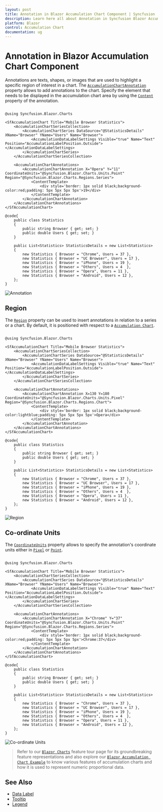 ```yaml
---
layout: post
title: Annotation in Blazor Accumulation Chart Component | Syncfusion
description: Learn here all about Annotation in Syncfusion Blazor Accumulation Chart component and more.
platform: Blazor
control: Accumulation Chart
documentation: ug
---
```


# Annotation in Blazor Accumulation Chart Component

Annotations are texts, shapes, or images that are used to highlight a specific region of interest in a chart. The [`AccumulationChartAnnotation`](https://help.syncfusion.com/cr/blazor/Syncfusion.Blazor.Charts.AccumulationChartAnnotation.html) property allows to add annotations to the chart. Specify the element that needs to be displayed in the accumulation chart area by using the [`Content`](https://help.syncfusion.com/cr/blazor/Syncfusion.Blazor.Charts.AccumulationChartAnnotation.html#Syncfusion_Blazor_Charts_AccumulationChartAnnotation_Content) property of the annotation.

```cshtml 

@using Syncfusion.Blazor.Charts

<SfAccumulationChart Title="Mobile Browser Statistics">
    <AccumulationChartSeriesCollection>
        <AccumulationChartSeries DataSource="@StatisticsDetails" XName="Browser" YName="Users" Name="Browser">
            <AccumulationDataLabelSettings Visible="true" Name="Text" Position="AccumulationLabelPosition.Outside"></AccumulationDataLabelSettings>
        </AccumulationChartSeries>
    </AccumulationChartSeriesCollection>

    <AccumulationChartAnnotations>
        <AccumulationChartAnnotation X="Opera" Y="11" CoordinateUnits="@Syncfusion.Blazor.Charts.Units.Point" Region="@Syncfusion.Blazor.Charts.Regions.Series">
            <ContentTemplate>
                <div style='border: 1px solid black;background-color:red;padding: 5px 5px 5px 5px'>19</div>
            </ContentTemplate>
        </AccumulationChartAnnotation>
    </AccumulationChartAnnotations>
</SfAccumulationChart>

@code{
    public class Statistics
    {
        public string Browser { get; set; }
        public double Users { get; set; }
    }

    public List<Statistics> StatisticsDetails = new List<Statistics>
	{
        new Statistics { Browser = "Chrome", Users = 37 },
        new Statistics { Browser = "UC Browser", Users = 17 },
        new Statistics { Browser = "iPhone", Users = 19 },
        new Statistics { Browser = "Others", Users = 4  },
        new Statistics { Browser = "Opera", Users = 11 },
        new Statistics { Browser = "Android", Users = 12 },
    };
}

```

![Annotation](images/annotation/annotation-razor.png)

## Region

The [`Region`](https://help.syncfusion.com/cr/blazor/Syncfusion.Blazor.Charts.AccumulationChartAnnotation.html#Syncfusion_Blazor_Charts_AccumulationChartAnnotation_Region) property can be used to insert annotations in relation to a series or a chart. By default, it is positioned with respect to a [`Accumulation Chart`](https://help.syncfusion.com/cr/blazor/Syncfusion.Blazor.Charts.Regions.html#Syncfusion_Blazor_Charts_Regions_Chart).

```cshtml 

@using Syncfusion.Blazor.Charts

<SfAccumulationChart Title="Mobile Browser Statistics">
    <AccumulationChartSeriesCollection>
        <AccumulationChartSeries DataSource="@StatisticsDetails" XName="Browser" YName="Users" Name="Browser">
            <AccumulationDataLabelSettings Visible="true" Name="Text" Position="AccumulationLabelPosition.Outside"></AccumulationDataLabelSettings>
        </AccumulationChartSeries>
    </AccumulationChartSeriesCollection>

    <AccumulationChartAnnotations>
        <AccumulationChartAnnotation X=130 Y=180 CoordinateUnits="@Syncfusion.Blazor.Charts.Units.Pixel" Region="@Syncfusion.Blazor.Charts.Regions.Chart">
            <ContentTemplate>
                <div style='border: 1px solid black;background-color:lightblue;padding: 5px 5px 5px 5px'>Opera</div>
            </ContentTemplate>
        </AccumulationChartAnnotation>
    </AccumulationChartAnnotations>
</SfAccumulationChart>

@code{
    public class Statistics
    {
        public string Browser { get; set; }
        public double Users { get; set; }
    }

    public List<Statistics> StatisticsDetails = new List<Statistics>
	{
        new Statistics { Browser = "Chrome", Users = 37 },
        new Statistics { Browser = "UC Browser", Users = 17 },
        new Statistics { Browser = "iPhone", Users = 19 },
        new Statistics { Browser = "Others", Users = 4  },
        new Statistics { Browser = "Opera", Users = 11 },
        new Statistics { Browser = "Android", Users = 12 },
    };
}

```

![Region](images/annotation/region-razor.png)

## Co-ordinate Units

The [`CoordinateUnits`](https://help.syncfusion.com/cr/blazor/Syncfusion.Blazor.Charts.AccumulationChartAnnotation.html#Syncfusion_Blazor_Charts_AccumulationChartAnnotation_CoordinateUnits) property allows to specify the annotation's coordinate units either in [`Pixel`](https://help.syncfusion.com/cr/blazor/Syncfusion.Blazor.Charts.Units.html#Syncfusion_Blazor_Charts_Units_Pixel) or [`Point`](https://help.syncfusion.com/cr/blazor/Syncfusion.Blazor.Charts.Units.html#Syncfusion_Blazor_Charts_Units_Point).

```cshtml 

@using Syncfusion.Blazor.Charts

<SfAccumulationChart Title="Mobile Browser Statistics">
    <AccumulationChartSeriesCollection>
        <AccumulationChartSeries DataSource="@StatisticsDetails" XName="Browser" YName="Users" Name="Browser">
            <AccumulationDataLabelSettings Visible="true" Name="Text" Position="AccumulationLabelPosition.Outside"></AccumulationDataLabelSettings>
        </AccumulationChartSeries>
    </AccumulationChartSeriesCollection>

    <AccumulationChartAnnotations>
        <AccumulationChartAnnotation X="Chrome" Y="37" CoordinateUnits="@Syncfusion.Blazor.Charts.Units.Point" Region="@Syncfusion.Blazor.Charts.Regions.Series">
            <ContentTemplate>
                <div style='border: 1px solid black;background-color:red;padding: 5px 5px 5px 5px'>Chrome:37</div>
            </ContentTemplate>
        </AccumulationChartAnnotation>
    </AccumulationChartAnnotations>
</SfAccumulationChart>

@code{
    public class Statistics
    {
        public string Browser { get; set; }
        public double Users { get; set; }
    }

    public List<Statistics> StatisticsDetails = new List<Statistics>
	{
        new Statistics { Browser = "Chrome", Users = 37 },
        new Statistics { Browser = "UC Browser", Users = 17 },
        new Statistics { Browser = "iPhone", Users = 19 },
        new Statistics { Browser = "Others", Users = 4  },
        new Statistics { Browser = "Opera", Users = 11 },
        new Statistics { Browser = "Android", Users = 12 },
    };
}

```

![Co-ordinate Units](images/annotation/co-ordinate-razor.png)

> Refer to our [`Blazor Charts`](https://www.syncfusion.com/blazor-components/blazor-charts) feature tour page for its groundbreaking feature representations and also explore our [`Blazor Accumulation Chart Example`](https://blazor.syncfusion.com/demos/chart/pie?theme=bootstrap4) to know various features of accumulation charts and how it is used to represent numeric proportional data.

## See Also

* [Data Label](./data-labels)
* [Tooltip](./tool-tip)
* [Legend](./legend)
